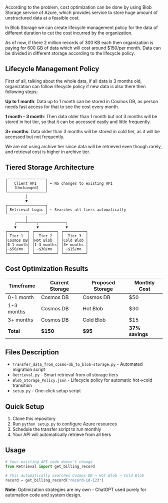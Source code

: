 According to the problem, cost optimization can be done by using Blob Storage service of Azure, which provides service to store huge amount of unstructured data at a feasible cost.

In Blob Storage we can create lifecycle management policy for the data of different duration to cut the cost incurred by the organization.

As of now, if there 2 million records of 300 KB each then organization is paying for 600 GB of data which will cost around $150/per month. Data can be divided in different storage according to the lifecycle policy.

## Lifecycle Management Policy

First of all, talking about the whole data, if all data is 3 months old, organization can follow lifecycle policy if new data is also there then following steps:

**Up to 1 month**: Data up to 1 month can be stored in Cosmos DB, as person needs fast access for that to see the cost every month.

**1 month – 3 month**: Then data older than 1 month but not 3 months will be stored in hot tier, so that it can be accessed easily and little frequently.

**3+ months**: Data older than 3 months will be stored in cold tier, as it will be accessed but not frequently.

We are not using archive tier since data will be retrieved even though rarely, and retrieval cost is higher in archive tier.

## Tiered Storage Architecture

```
┌─────────────────┐
│   Client API    │ ← No changes to existing API
│   (Unchanged)   │
└─────────────────┘
         │
         ▼
┌─────────────────┐
│ Retrieval Logic │ ← Searches all tiers automatically
└─────────────────┘
         │
    ┌────┴────┬────────────┐
    ▼         ▼            ▼
┌─────────┐ ┌──────────┐ ┌──────────┐
│ Tier 1  │ │  Tier 2  │ │  Tier 3  │
│Cosmos DB│ │Hot Blob  │ │Cold Blob │
│0-1 month│ │1-3 months│ │3+ months │
│~$50/mo  │ │ ~$30/mo  │ │ ~$15/mo  │
└─────────┘ └──────────┘ └──────────┘
```

## Cost Optimization Results

| Timeframe | Current Storage | Proposed Storage | Monthly Cost |
|-----------|----------------|------------------|--------------|
| 0-1 month | Cosmos DB | Cosmos DB | $50 |
| 1-3 months | Cosmos DB | Hot Blob | $30 |
| 3+ months | Cosmos DB | Cold Blob | $15 |
| **Total** | **$150** | **$95** | **37% savings** |

## Files Description

- `Transfer_data_from_cosmo-db_to_blob-storage.py` - Automated migration script
- `Retrieval.py` - Smart retrieval from all storage tiers
- `Blob_Storage_Policy.json` - Lifecycle policy for automatic hot→cold transition
- `setup.py` - One-click setup script

## Quick Setup

1. Clone this repository
2. Run `python setup.py` to configure Azure resources
3. Schedule the transfer script to run monthly
4. Your API will automatically retrieve from all tiers

## Usage

```python
# Your existing API code doesn't change
from Retrieval import get_billing_record

# This automatically searches Cosmos DB → Hot Blob → Cold Blob
record = get_billing_record("record-id-123")
```

**Note**: Optimization strategies are my own - ChatGPT used purely for automation code and system design.

